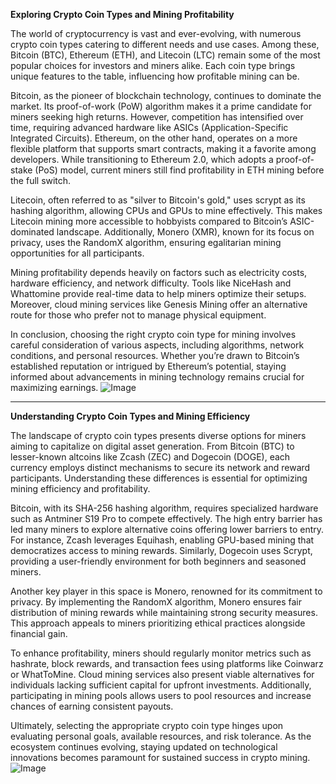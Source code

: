 **Exploring Crypto Coin Types and Mining Profitability**

The world of cryptocurrency is vast and ever-evolving, with numerous crypto coin types catering to different needs and use cases. Among these, Bitcoin (BTC), Ethereum (ETH), and Litecoin (LTC) remain some of the most popular choices for investors and miners alike. Each coin type brings unique features to the table, influencing how profitable mining can be.

Bitcoin, as the pioneer of blockchain technology, continues to dominate the market. Its proof-of-work (PoW) algorithm makes it a prime candidate for miners seeking high returns. However, competition has intensified over time, requiring advanced hardware like ASICs (Application-Specific Integrated Circuits). Ethereum, on the other hand, operates on a more flexible platform that supports smart contracts, making it a favorite among developers. While transitioning to Ethereum 2.0, which adopts a proof-of-stake (PoS) model, current miners still find profitability in ETH mining before the full switch.

Litecoin, often referred to as "silver to Bitcoin's gold," uses scrypt as its hashing algorithm, allowing CPUs and GPUs to mine effectively. This makes Litecoin mining more accessible to hobbyists compared to Bitcoin’s ASIC-dominated landscape. Additionally, Monero (XMR), known for its focus on privacy, uses the RandomX algorithm, ensuring egalitarian mining opportunities for all participants.

Mining profitability depends heavily on factors such as electricity costs, hardware efficiency, and network difficulty. Tools like NiceHash and Whattomine provide real-time data to help miners optimize their setups. Moreover, cloud mining services like Genesis Mining offer an alternative route for those who prefer not to manage physical equipment.

In conclusion, choosing the right crypto coin type for mining involves careful consideration of various aspects, including algorithms, network conditions, and personal resources. Whether you’re drawn to Bitcoin’s established reputation or intrigued by Ethereum’s potential, staying informed about advancements in mining technology remains crucial for maximizing earnings. ![Image](https://github.com/user-attachments/assets/3be06921-4469-491d-bd37-5f14c53422b7)

---

**Understanding Crypto Coin Types and Mining Efficiency**

The landscape of crypto coin types presents diverse options for miners aiming to capitalize on digital asset generation. From Bitcoin (BTC) to lesser-known altcoins like Zcash (ZEC) and Dogecoin (DOGE), each currency employs distinct mechanisms to secure its network and reward participants. Understanding these differences is essential for optimizing mining efficiency and profitability.

Bitcoin, with its SHA-256 hashing algorithm, requires specialized hardware such as Antminer S19 Pro to compete effectively. The high entry barrier has led many miners to explore alternative coins offering lower barriers to entry. For instance, Zcash leverages Equihash, enabling GPU-based mining that democratizes access to mining rewards. Similarly, Dogecoin uses Scrypt, providing a user-friendly environment for both beginners and seasoned miners.

Another key player in this space is Monero, renowned for its commitment to privacy. By implementing the RandomX algorithm, Monero ensures fair distribution of mining rewards while maintaining strong security measures. This approach appeals to miners prioritizing ethical practices alongside financial gain.

To enhance profitability, miners should regularly monitor metrics such as hashrate, block rewards, and transaction fees using platforms like Coinwarz or WhatToMine. Cloud mining services also present viable alternatives for individuals lacking sufficient capital for upfront investments. Additionally, participating in mining pools allows users to pool resources and increase chances of earning consistent payouts.

Ultimately, selecting the appropriate crypto coin type hinges upon evaluating personal goals, available resources, and risk tolerance. As the ecosystem continues evolving, staying updated on technological innovations becomes paramount for sustained success in crypto mining. ![Image](https://github.com/user-attachments/assets/3be06921-4469-491d-bd37-5f14c53422b7)
